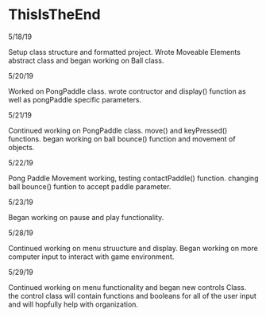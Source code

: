 # ThisIsTheEnd

5/18/19
  
  
  Setup class structure and formatted project. Wrote Moveable Elements abstract class and began working on Ball class.
  
  
  5/20/19
  
  Worked on PongPaddle class. wrote contructor and display() function as well as pongPaddle specific parameters.
  
  5/21/19
  
  Continued working on PongPaddle class. move() and keyPressed() functions. began working on ball bounce() function and movement of objects.
  
  5/22/19
  
  Pong Paddle Movement working, testing contactPaddle() function. changing ball bounce() funtion to accept paddle parameter.
  
  5/23/19
  
  Began working on pause and play functionality.
  
  
  5/28/19
  
  Continued working on menu struucture and display. Began working on more computer input to interact with game environment. 
  
  5/29/19
  
  Continued working on menu functionality and began new controls Class. the control class will contain functions and booleans for all of the user input and will hopfully help with organization. 
  
  
